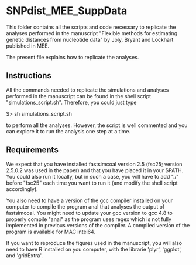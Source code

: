 SNPdist_MEE_SuppData
====================

This folder contains all the scripts and code necessary to replicate the analyses performed in the manuscript "Flexible methods for estimating genetic distances from nucleotide data" by Joly, Bryant and Lockhart published in MEE.

The present file explains how to replicate the analyses.


Instructions
------------

All the commands needed to replicate the simulations and analyses performed in the manuscript can be found in the shell script "simulations_script.sh". Therefore, you could just type 

$> sh simulations_script.sh

to perform all the analyses. However, the script is well commented and you can explore it to run the analysis one step at a time.


Requirements
------------

We expect that you have installed fastsimcoal version 2.5 (fsc25; version 2.5.0.2 was used in the paper) and that you have placed it in your $PATH. You could also run it locally, but in such a case, you will have to add "./" before "fsc25" each time you want to run it (and modify the shell script accordingly).

You also need to have a version of the gcc compiler installed on your computer to compile the program anal that analyses the output of fastsimcoal. You might need to update your gcc version to gcc 4.8 to properly compile "anal" as the program uses regex which is not fully implemented in previous versions of the compiler. A compiled version of the program is available for MAC intel64.

If you want to reproduce the figures used in the manuscript, you will also need to have R installed on you computer, with the librarie 'plyr', 'ggplot', and 'gridExtra'.

